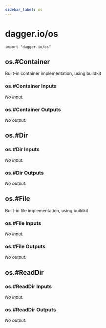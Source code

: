 ```yaml
---
sidebar_label: os
---
```


# dagger.io/os

```cue
import "dagger.io/os"
```

## os.#Container

Built-in container implementation, using buildkit

### os.#Container Inputs

_No input._

### os.#Container Outputs

_No output._

## os.#Dir

### os.#Dir Inputs

_No input._

### os.#Dir Outputs

_No output._

## os.#File

Built-in file implementation, using buildkit

### os.#File Inputs

_No input._

### os.#File Outputs

_No output._

## os.#ReadDir

### os.#ReadDir Inputs

_No input._

### os.#ReadDir Outputs

_No output._
